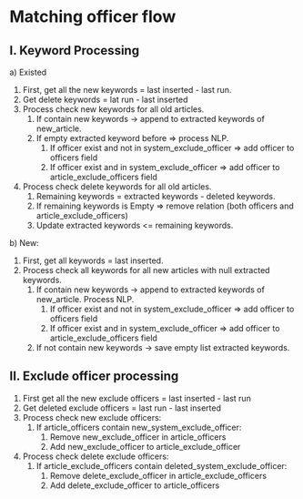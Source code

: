 # Matching officer flow

## I. Keyword Processing
a) Existed
1. First, get all the new keywords = last inserted - last run.
2. Get delete keywords = lat run - last inserted
3. Process check new keywords for all old articles.
   1. If contain new keywords -> append to extracted keywords of new_article.
   2. If empty extracted keyword before => process NLP.
      1. If officer exist and not in system_exclude_officer => add officer to officers field
      2. If officer exist and in system_exclude_officer => add officer to article_exclude_officers field
4. Process check delete keywords for all old articles.
   1. Remaining keywords = extracted keywords - deleted keywords.
   2. If remaining keywords is Empty => remove relation (both officers and article_exclude_officers)
   3. Update extracted keywords <= remaining keywords.

b) New:
1. First, get all keywords = last inserted.
2. Process check all keywords for all new articles with null extracted keywords. 
   1. If contain new keywords -> append to extracted keywords of new_article. Process NLP.
      1. If officer exist and not in system_exclude_officer => add officer to officers field
      2. If officer exist and in system_exclude_officer => add officer to article_exclude_officers field 
   2. If not contain new keywords -> save empty list extracted keywords.

## II. Exclude officer processing
1. First get all the new exclude officers = last inserted - last run
2. Get deleted exclude officers = last run - last inserted
3. Process check new exclude officers:
   1. If article_officers contain new_system_exclude_officer: 
      1. Remove new_exclude_officer in article_officers 
      2. Add new_exclude_officer to article_exclude_officer
4. Process check delete exclude officers:
   1. If article_exclude_officers contain deleted_system_exclude_officer: 
      1. Remove delete_exclude_officer in article_exclude_officers 
      2. Add delete_exclude_officer to article_officers